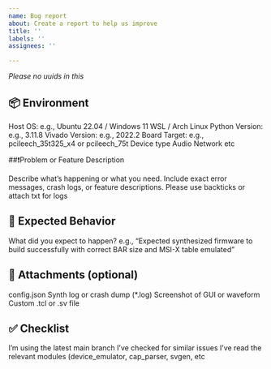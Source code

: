 ```yaml
---
name: Bug report
about: Create a report to help us improve
title: ''
labels: ''
assignees: ''

---
```

*Please no uuids in this*
## 📦 Environment

Host OS:
e.g., Ubuntu 22.04 / Windows 11 WSL / Arch Linux
Python Version:
e.g., 3.11.8
Vivado Version:
e.g., 2022.2
Board Target:
e.g., pcileech_35t325_x4 or pcileech_75t
Device type
Audio Network etc

##❗️Problem or Feature Description

Describe what’s happening or what you need. Include exact error messages, crash logs, or feature descriptions.
Please use backticks or attach txt for logs

## 🧠 Expected Behavior

What did you expect to happen?
e.g., “Expected synthesized firmware to build successfully with correct BAR size and MSI-X table emulated”

## 📎 Attachments (optional)

config.json
Synth log or crash dump (*.log)
Screenshot of GUI or waveform
Custom .tcl or .sv file

## ✅ Checklist

I’m using the latest main branch
I’ve checked for similar issues
I’ve read the relevant modules (device_emulator, cap_parser, svgen, etc
